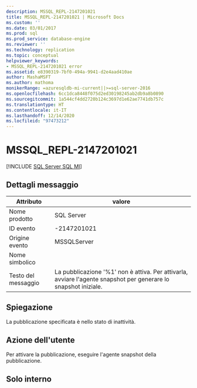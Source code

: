 ```yaml
---
description: MSSQL_REPL-2147201021
title: MSSQL_REPL-2147201021 | Microsoft Docs
ms.custom: ''
ms.date: 03/01/2017
ms.prod: sql
ms.prod_service: database-engine
ms.reviewer: ''
ms.technology: replication
ms.topic: conceptual
helpviewer_keywords:
- MSSQL_REPL-2147201021 error
ms.assetid: e8390319-7bf0-494a-9941-d2e4aad410ae
author: MashaMSFT
ms.author: mathoma
monikerRange: =azuresqldb-mi-current||>=sql-server-2016
ms.openlocfilehash: 6cc1dca8448f075d2ed30198245ab2db9a8b0890
ms.sourcegitcommit: 1a544cf4dd2720b124c3697d1e62ae7741db757c
ms.translationtype: HT
ms.contentlocale: it-IT
ms.lasthandoff: 12/14/2020
ms.locfileid: "97473212"
---
```

# <a name="mssql_repl-2147201021"></a>MSSQL_REPL-2147201021
[!INCLUDE [SQL Server SQL MI](../../includes/applies-to-version/sql-asdbmi.md)]
    
## <a name="message-details"></a>Dettagli messaggio  
  
|Attributo|valore|  
|-|-|  
|Nome prodotto|SQL Server|  
|ID evento|-2147201021|  
|Origine evento|MSSQLServer|  
|Nome simbolico||  
|Testo del messaggio|La pubblicazione '%1' non è attiva. Per attivarla, avviare l'agente snapshot per generare lo snapshot iniziale.|  
  
## <a name="explanation"></a>Spiegazione  
 La pubblicazione specificata è nello stato di inattività.  
  
## <a name="user-action"></a>Azione dell'utente  
 Per attivare la pubblicazione, eseguire l'agente snapshot della pubblicazione.  
  
## <a name="internal-only"></a>Solo interno  
  
